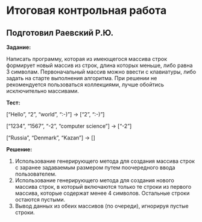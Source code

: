 # Итоговая контрольная работа
## Подготовил Раевский Р.Ю.

**Задание:**

Написать программу, которая из имеющегося массива строк формирует новый массив из строк, длина которых меньше, либо равна 3 символам. Первоначальный массив можно ввести с клавиатуры, либо задать на старте выполнения алгоритма. При решении не рекомендуется пользоваться коллекциями, лучше обойтись исключительно массивами.

**Тест:**

[“Hello”, “2”, “world”, “:-)”] → [“2”, “:-)”]

[“1234”, “1567”, “-2”, “computer science”] → [“-2”]

[“Russia”, “Denmark”, “Kazan”] → []

**Решение:**

1. Использование генерирующего метода для создания массива строк с заранее задаваемым размером путем поочередного ввода пользователем.
2. Использование генерирующего метода для создания нового массива строк, в который включаются только те строки из первого массива, которые содержат менее 4 символов. Остальные строки остаются пустыми.
3. Вывод данных из обеих массивов (по очереди), игнорируя пустые строки.